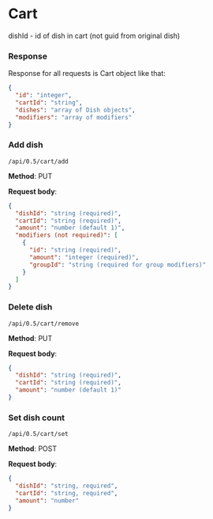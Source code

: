 # Cart

dishId - id of dish in cart (not guid from original dish)

### Response
Response for all requests is Cart object like that:
~~~json
{
  "id": "integer",
  "cartId": "string",
  "dishes": "array of Dish objects",
  "modifiers": "array of modifiers"
}
~~~

### Add dish
~~~
/api/0.5/cart/add 
~~~
**Method**: PUT 

**Request body**:
~~~json
{
  "dishId": "string (required)",
  "cartId": "string (required)",
  "amount": "number (default 1)",
  "modifiers (not required)": [
    {
      "id": "string (required)",
      "amount": "integer (required)",
      "groupId": "string (required for group modifiers)"
    }
  ]
}
~~~


### Delete dish
~~~
/api/0.5/cart/remove 
~~~
**Method**: PUT 

**Request body**:
~~~json
{
  "dishId": "string (required)",
  "cartId": "string (required)",
  "amount": "number (default 1)"
}
~~~


### Set dish count
~~~
/api/0.5/cart/set 
~~~

**Method**: POST  

**Request body**:
~~~json
{
  "dishId": "string, required",
  "cartId": "string, required",
  "amount": "number"
}
~~~
